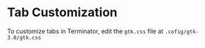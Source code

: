 # Tab Customization
To customize tabs in Terminator, edit the `gtk.css` file at `.cofig/gtk-3.0/gtk.css`